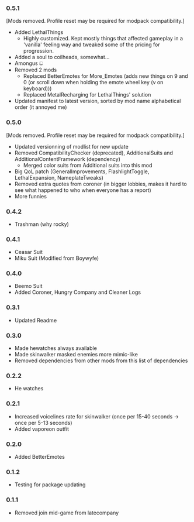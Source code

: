 ### 0.5.1
[Mods removed. Profile reset may be required for modpack compatibility.]
- Added LethalThings
  - Highly customized. Kept mostly things that affected gameplay in a 'vanilla' feeling way and tweaked some of the pricing for progression.
- Added a soul to coilheads, somewhat...
- Amongus ඞ
- Removed 2 mods
  - Replaced BetterEmotes for More_Emotes (adds new things on 9 and 0 (or scroll down when holding the emote wheel key (v on keyboard)))
  - Replaced MetalRecharging for LethalThings' solution
- Updated manifest to latest version, sorted by mod name alphabetical order (it annoyed me)


### 0.5.0
[Mods removed. Profile reset may be required for modpack compatibility.]
- Updated versionning of modlist for new update
- Removed CompatibilityChecker (deprecated), AdditionalSuits and AdditionalContentFramework (dependency)
  - Merged color suits from Additional suits into this mod
- Big QoL patch (GeneralImprovements, FlashlightToggle, LethalExpansion, NameplateTweaks)
- Removed extra quotes from coroner (in bigger lobbies, makes it hard to see what happened to who when everyone has a report)
- More funnies

### 0.4.2
- Trashman (why rocky)

### 0.4.1
- Ceasar Suit
- Miku Suit (Modified from Boywyfe)

### 0.4.0
- Beemo Suit
- Added Coroner, Hungry Company and Cleaner Logs

### 0.3.1
- Updated Readme

### 0.3.0
- Made hewatches always available
- Made skinwalker masked enemies more mimic-like
- Removed dependencies from other mods from this list of dependencies

### 0.2.2
- He watches

### 0.2.1
- Increased voicelines rate for skinwalker (once per 15-40 seconds -> once per 5-13 seconds)
- Added vaporeon outfit

### 0.2.0
- Added BetterEmotes

### 0.1.2
- Testing for package updating

### 0.1.1
- Removed join mid-game from latecompany
